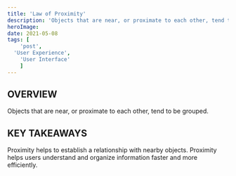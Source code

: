 ```yaml
---
title: 'Law of Proximity'
description: 'Objects that are near, or proximate to each other, tend to be grouped.'
heroImage:
date: 2021-05-08
tags: [
	'post',
  'User Experience',
	'User Interface'
	]
---
```


## OVERVIEW

Objects that are near, or proximate to each other, tend to be grouped.

## KEY TAKEAWAYS

Proximity helps to establish a relationship with nearby objects. Proximity helps users understand and organize information faster and more efficiently.
